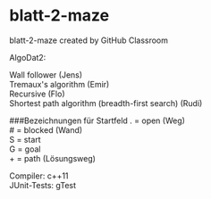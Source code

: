 # blatt-2-maze
blatt-2-maze created by GitHub Classroom

  
AlgoDat2:  

Wall follower (Jens)  
Tremaux's algorithm (Emir)  
Recursive (Flo)  
Shortest path algorithm (breadth-first search) (Rudi)  


###Bezeichnungen für Startfeld
. = open (Weg)  
\# = blocked (Wand)  
S = start  
G = goal  
\+ = path (Lösungsweg)  

Compiler: c++11  
JUnit-Tests: gTest
